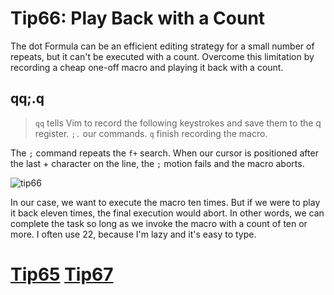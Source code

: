 # Tip66: Play Back with a Count
The dot Formula can be an efficient editing strategy for a small number of repeats, but it can't be executed with a count. Overcome this limitation by recording a cheap one-off macro and playing it back with a count.

## qq;.q
>`qq` tells Vim to record the following keystrokes and save them to the q register.
>`;.` our commands.
>`q` finish recording the macro.

The `;` command repeats the `f+` search. When our cursor is positioned after the last + character on the line, the `;` motion fails and the macro aborts.

![tip66](images/tip66.png)

In our case, we want to execute the macro ten times. But if we were to play it back eleven times, the final execution would abort.
In other words, we can complete the task so long as we invoke the macro with a count of ten or more.
I often use 22, because I'm lazy and it's easy to type.

# [Tip65](tip65.md) [Tip67](tip67.md)
